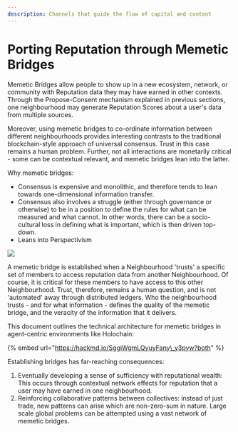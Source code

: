 ```yaml
---
description: Channels that guide the flow of capital and content
---
```


# Porting Reputation through Memetic Bridges

Memetic Bridges allow people to show up in a new ecosystem, network, or community with Reputation data they may have earned in other contexts. Through the Propose-Consent mechanism explained in previous sections, one neighbourhood may generate Reputation Scores about a user's data from multiple sources. 

Moreover, using memetic bridges to co-ordinate information between different neighbourhoods provides interesting contrasts to the traditional blockchain-style approach of universal consensus. Trust in this case remains a human problem. Further, not all interactions are monetarily critical - some can be contextual relevant, and memetic bridges lean into the latter.

Why memetic bridges:

* Consensus is expensive and monolithic, and therefore tends to lean towards one-dimensional information transfer. 
* Consensus also involves a struggle \(either through governance or otherwise\) to be in a position to define the rules for what can be measured and what cannot. In other words, there can be a socio-cultural loss in defining what is important, which is then driven top-down.
* Leans into Perspectivism

![](https://docs.google.com/drawings/u/0/d/shHte9h9W46ClenUo-yzYbQ/image?w=454&h=211&rev=212&ac=1&parent=1XDgOlqlhmbIPoqrI2v3Ap8wdk1yDAMWWIUSKz1VT6lQ)

A memetic bridge is established when a Neighbourhood 'trusts' a specific set of members to access reputation data from another Neighbourhood. Of course, it is critical for these members to have access to this other Neighbourhood. Trust, therefore, remains a human question, and is not 'automated' away through distributed ledgers. Who the neighbourhood trusts - and for what information - defines the quality of the memetic bridge, and the veracity of the information that it delivers.

This document outlines the technical architecture for memetic bridges in agent-centric environments like Holochain: 

{% embed url="https://hackmd.io/SggiWgmLQyuyFany\_y3pyw?both" %}



Establishing bridges has far-reaching consequences:

1. Eventually developing a sense of sufficiency with reputational wealth: This occurs through contextual network effects for reputation that a user may have earned in one neighbourhood.
2. Reinforcing collaborative patterns between collectives: instead of just trade, new patterns can arise which are non-zero-sum in nature. Large scale global problems can be attempted using a vast network of memetic bridges. 

